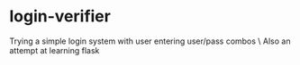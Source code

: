 # login-verifier
Trying a simple login system with user entering user/pass combos
\\
Also an attempt at learning flask 
